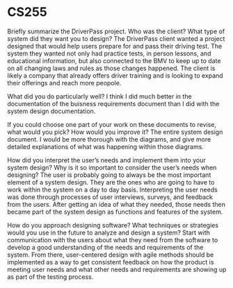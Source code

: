 # CS255

Briefly summarize the DriverPass project. Who was the client? What type of system did they want you to design?
  The DriverPass client wanted a project designed that would help users prepare for and pass their driving test. The system they wanted not only had practice tests, in person lessons, and educational information, but also connected to the BMV to keep up to date on all changing laws and rules as those changes happened. The client is likely a company that already offers driver training and is looking to expand their offerings and reach more peopole.
  
What did you do particularly well?
  I think I did much better in the documentation of the buisness requirements document than I did with the system design documentation.
  
If you could choose one part of your work on these documents to revise, what would you pick? How would you improve it?
  The entire system design document. I would be more thorough with the diagrams, and give more detailed explanations of what was happening within those diagrams.
  
How did you interpret the user’s needs and implement them into your system design? Why is it so important to consider the user’s needs when designing?
  The user is probably going to always be the most important element of a system design. They are the ones who are going to have to work within the system on a day to day basis. Interpreting the user needs was done through processes of user interviews, surveys, and feedback from the users. After getting an idea of what they needed, those needs then became part of the system design as functions and features of the system.
  
How do you approach designing software? What techniques or strategies would you use in the future to analyze and design a system?
  Start with communication with the users about what they need from the software to develop a good understanding of the needs and requirements of the system. From there, user-centered design with agile methods should be implemented as a way to get consistent feedback on how the product is meeting user needs and what other needs and requirements are showing up as part of the testing process.
